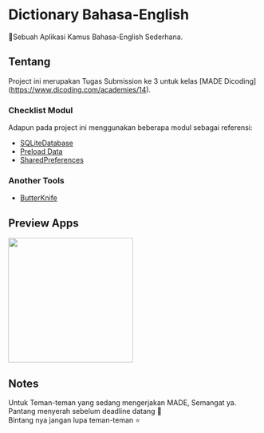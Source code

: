 # Dictionary Bahasa-English

:notebook_with_decorative_cover:Sebuah Aplikasi Kamus Bahasa-English Sederhana.

## Tentang

Project ini merupakan Tugas Submission ke 3 untuk kelas [MADE Dicoding] (https://www.dicoding.com/academies/14).


### Checklist Modul

Adapun pada project ini menggunakan beberapa modul sebagai referensi:
* [SQLiteDatabase](https://www.dicoding.com/academies/14/tutorials/527?from=560) 
* [Preload Data](https://www.dicoding.com/academies/14/tutorials/533?from=560)  
* [SharedPreferences](https://www.dicoding.com/academies/14/tutorials/515?from=560) 

### Another Tools

* [ButterKnife](https://github.com/JakeWharton/butterknife)


## Preview Apps

<img src = "https://github.com/titiarimba/DictionaryBahasaEnglish/blob/master/kamuspreview/kamuspreview.gif" width="250" />

## Notes

Untuk Teman-teman yang sedang mengerjakan MADE, Semangat ya. Pantang menyerah sebelum deadline datang :muscle:
<br> Bintang nya jangan lupa teman-teman :star:



